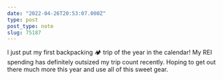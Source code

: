 ```yaml
---
date: "2022-04-26T20:53:07.000Z"
type: post 
post_type: note
slug: 75187
---
```

I just put my first backpacking 🏕️ trip of the year in the calendar! My REI spending has definitely outsized my trip count recently. Hoping to get out there much more this year and use all of this sweet gear.
